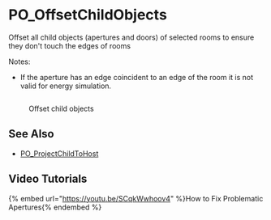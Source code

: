 # PO_OffsetChildObjects

Offset all child objects (apertures and doors) of selected rooms to ensure they don&apos;t touch the edges of rooms

Notes:
- If the aperture has an edge coincident to an edge of the room it is not valid for energy simulation.

<div>
<figure>
  <img src="https://user-images.githubusercontent.com/2915573/209991804-5ec0fb4a-512d-462c-9aec-ca76ef768726.gif" alt="">
  <figcaption>
    <p>Offset child objects</p>
  </figcaption>
</figure>
</div>

## See Also

* [PO_ProjectChildToHost](./po_projectchildtohost.md)

## Video Tutorials

{% embed url="https://youtu.be/SCqkWwhoov4" %}How to Fix Problematic Apertures{% endembed %}

